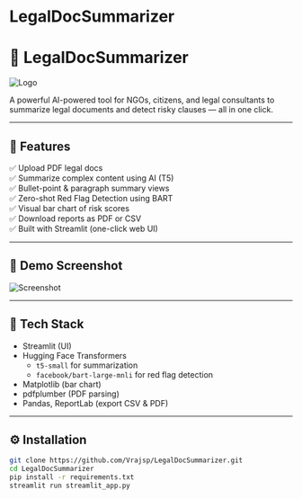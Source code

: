 # LegalDocSummarizer

# 🧠 LegalDocSummarizer

![Logo](https://i.imgur.com/Hf1JcLn.png)

A powerful AI-powered tool for NGOs, citizens, and legal consultants to summarize legal documents and detect risky clauses — all in one click.

---

## 🚀 Features

✅ Upload PDF legal docs  
✅ Summarize complex content using AI (T5)  
✅ Bullet-point & paragraph summary views  
✅ Zero-shot Red Flag Detection using BART  
✅ Visual bar chart of risk scores  
✅ Download reports as PDF or CSV  
✅ Built with Streamlit (one-click web UI)

---

## 📸 Demo Screenshot

![Screenshot](https://i.imgur.com/rHJjAnK.png)

---

## 🧰 Tech Stack

- Streamlit (UI)
- Hugging Face Transformers
  - `t5-small` for summarization
  - `facebook/bart-large-mnli` for red flag detection
- Matplotlib (bar chart)
- pdfplumber (PDF parsing)
- Pandas, ReportLab (export CSV & PDF)

---

## ⚙️ Installation

```bash
git clone https://github.com/Vrajsp/LegalDocSummarizer.git
cd LegalDocSummarizer
pip install -r requirements.txt
streamlit run streamlit_app.py
